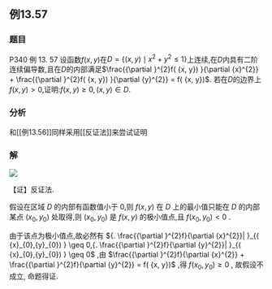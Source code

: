 ## 例13.57
### 题目
P340 例 13. 57 设函数$f( {x, y})$在$D = \{ {( {x, y}) \mid {x}^{2} + {y}^{2} \leq 1}\}$上连续,在$D$内具有二阶连续偏导数,且在$D$的内部满足$\frac{{\partial }^{2}f( {x, y}) }{\partial {x}^{2}} + \frac{{\partial }^{2}f( {x, y}) }{\partial {y}^{2}} = f( {x, y})$. 若在$D$的边界上
$f( {x, y}) > 0$,证明:$f( {x, y}) \geq 0,( {x, y}) \in D$.
### 分析
和[[例13.56]]同样采用[[反证法]]来尝试证明
### 解
![](https://img.hwenyi.live/202410270122381.webp)

【证】反证法.

假设在区域 $D$ 的内部有函数值小于 0,则 $f( {x, y})$ 在 $D$ 上的最小值只能在 $D$ 的内部某点 $( {{x}_{0},{y}_{0}})$ 处取得,则 $( {{x}_{0},{y}_{0}})$ 是 $f( {x, y})$ 的极小值点,且 $f( {{x}_{0},{y}_{0}}) < 0$ .

由于该点为极小值点,故必然有 ${. \frac{{\partial }^{2}f}{\partial {x}^{2}}| }_{( {x}_{0},{y}_{0}) } \geq 0,{. \frac{{\partial }^{2}f}{\partial {y}^{2}}| }_{( {x}_{0},{y}_{0}) } \geq 0$ ,由 $\frac{{\partial }^{2}f}{\partial {x}^{2}} + \frac{{\partial }^{2}f}{\partial {y}^{2}} = f( {x, y})$ ,得 $f( {{x}_{0},{y}_{0}}) \geq 0$ , 故假设不成立, 命题得证.